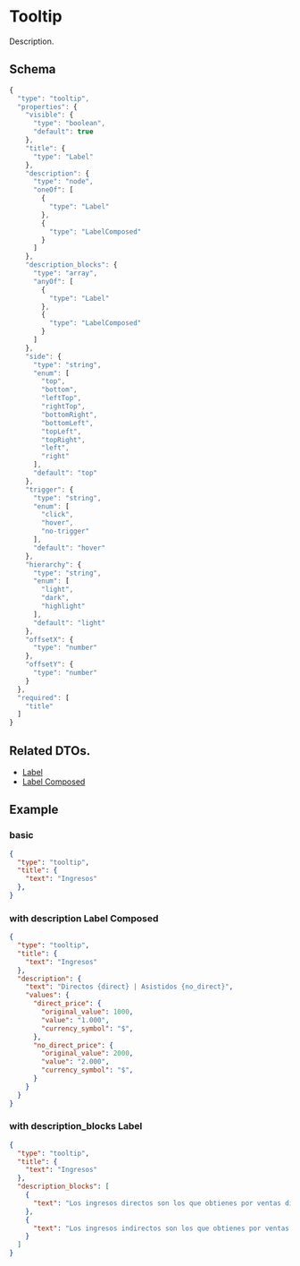# Tooltip
Description.

## Schema

```js
{
  "type": "tooltip",
  "properties": {
    "visible": {
      "type": "boolean",
      "default": true
    },
    "title": {
      "type": "Label"
    },
    "description": {
      "type": "node",
      "oneOf": [
        {
          "type": "Label"
        },
        {
          "type": "LabelComposed"
        }
      ]
    },
    "description_blocks": {
      "type": "array",
      "anyOf": [
        {
          "type": "Label"
        },
        {
          "type": "LabelComposed"
        }
      ]
    },
    "side": {
      "type": "string",
      "enum": [
        "top",
        "bottom",
        "leftTop",
        "rightTop",
        "bottomRight",
        "bottomLeft",
        "topLeft",
        "topRight",
        "left",
        "right"
      ],
      "default": "top"
    },
    "trigger": {
      "type": "string",
      "enum": [
        "click",
        "hover",
        "no-trigger"
      ],
      "default": "hover"
    },
    "hierarchy": {
      "type": "string",
      "enum": [
        "light",
        "dark",
        "highlight"
      ],
      "default": "light"
    },
    "offsetX": {
      "type": "number"
    },
    "offsetY": {
      "type": "number"
    }
  },
  "required": [
    "title"
  ]
}
```

## Related DTOs.

- [Label](https://github.com/joseangelmr/components-docs/blob/master/generics/label.md)
- [Label Composed](https://github.com/joseangelmr/components-docs/blob/master/generics/label_composed.md)

## Example

### basic 

```json
{
  "type": "tooltip",
  "title": {
    "text": "Ingresos"
  },
}
```

### with description Label Composed

```json
{
  "type": "tooltip",
  "title": {
    "text": "Ingresos"
  },
  "description": {
    "text": "Directos {direct} | Asistidos {no_direct}",
    "values": {
      "direct_price": {
        "original_value": 1000,
        "value": "1.000",
        "currency_symbol": "$",
      },
      "no_direct_price": {
        "original_value": 2000,
        "value": "2.000",
        "currency_symbol": "$",
      }
    }
  }
}
```

### with description_blocks Label

```json
{
  "type": "tooltip",
  "title": {
    "text": "Ingresos"
  },
  "description_blocks": [
    {
      "text": "Los ingresos directos son los que obtienes por ventas directas de tus Product Ads."
    },
    {
      "text": "Los ingresos indirectos son los que obtienes por ventas indirectas a través de tus Product Ads.",
    }
  ]
}
```
